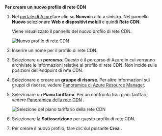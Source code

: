 **Per creare un nuovo profilo di rete CDN**

1. Nel [portale di Azure](https://portal.azure.com)fare clic su **Nuovo**in alto a sinistra.  Nel pannello **Nuovo** selezionare **Web e dispositivi mobili** e quindi **Rete CDN**.
   
    Viene visualizzato il pannello del nuovo profilo di rete CDN.
   
    ![Nuovo profilo di rete CDN](./media/cdn-create-profile/new-cdn-profile-include.png)
2. Inserire un nome per il profilo di rete CDN.
3. Selezionare un **percorso**.  Questo è il percorso di Azure in cui verranno archiviate le informazioni relative al profilo di rete CDN.  Non incide sulle posizioni dell’endpoint di rete CDN.
4. Selezionare o creare un **gruppo di risorse**.  Per altre informazioni sui gruppi di risorse, vedere [Panoramica di Azure Resource Manager](../articles/azure-resource-manager/resource-group-overview.md#resource-groups).
5. Selezionare un **Piano tariffario**.  Per un confronto tra i piani tariffari, vedere [Panoramica della rete CDN](../articles/cdn/cdn-overview.md#azure-cdn-features) .
   
    ![Selezione del piano tariffario della rete CDN](./media/cdn-create-profile/cdn-choose-sku-include.png)
6. Selezionare la **Sottoscrizione** per questo profilo di rete CDN.
7. Per creare il nuovo profilo, fare clic sul pulsante **Crea** . 

